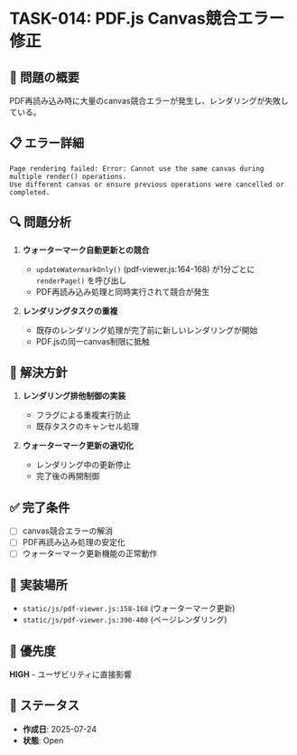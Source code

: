 # TASK-014: PDF.js Canvas競合エラー修正

## 🐛 問題の概要
PDF再読み込み時に大量のcanvas競合エラーが発生し、レンダリングが失敗している。

## 📋 エラー詳細
```
Page rendering failed: Error: Cannot use the same canvas during multiple render() operations. 
Use different canvas or ensure previous operations were cancelled or completed.
```

## 🔍 問題分析
1. **ウォーターマーク自動更新との競合**
   - `updateWatermarkOnly()` (pdf-viewer.js:164-168) が1分ごとに `renderPage()` を呼び出し
   - PDF再読み込み処理と同時実行されて競合が発生

2. **レンダリングタスクの重複**
   - 既存のレンダリング処理が完了前に新しいレンダリングが開始
   - PDF.jsの同一canvas制限に抵触

## 🎯 解決方針
1. **レンダリング排他制御の実装**
   - フラグによる重複実行防止
   - 既存タスクのキャンセル処理

2. **ウォーターマーク更新の適切化**
   - レンダリング中の更新停止
   - 完了後の再開制御

## ✅ 完了条件
- [ ] canvas競合エラーの解消
- [ ] PDF再読み込み処理の安定化
- [ ] ウォーターマーク更新機能の正常動作

## 🔧 実装場所
- `static/js/pdf-viewer.js:158-168` (ウォーターマーク更新)
- `static/js/pdf-viewer.js:390-408` (ページレンダリング)

## 🚨 優先度
**HIGH** - ユーザビリティに直接影響

## 📅 ステータス
- **作成日**: 2025-07-24
- **状態**: Open